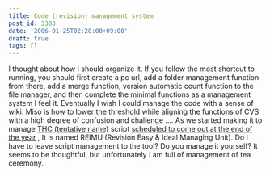 ```yaml
---
title: Code (revision) management system
post_id: 3383
date: '2006-01-25T02:20:00+09:00'
draft: true
tags: []
---
```


I thought about how I should organize it. If you follow the most shortcut to running, you should first create a pc url, add a folder management function from there, add a merge function, version automatic count function to the file manager, and then complete the minimal functions as a management system I feel it. Eventually I wish I could manage the code with a sense of wiki. Miso is how to lower the threshold while aligning the functions of CVS with a high degree of confusion and challenge .... As we started making it to manage [THC (tentative name)](https://danmaq.com/!/thC/) script [scheduled to come out at the end of the year](https://danmaq.com/!/thC/) , It is named REIMU (Revision Easy & Ideal Managing Unit). Do I have to leave script management to the tool? Do you manage it yourself? It seems to be thoughtful, but unfortunately I am full of management of tea ceremony.
